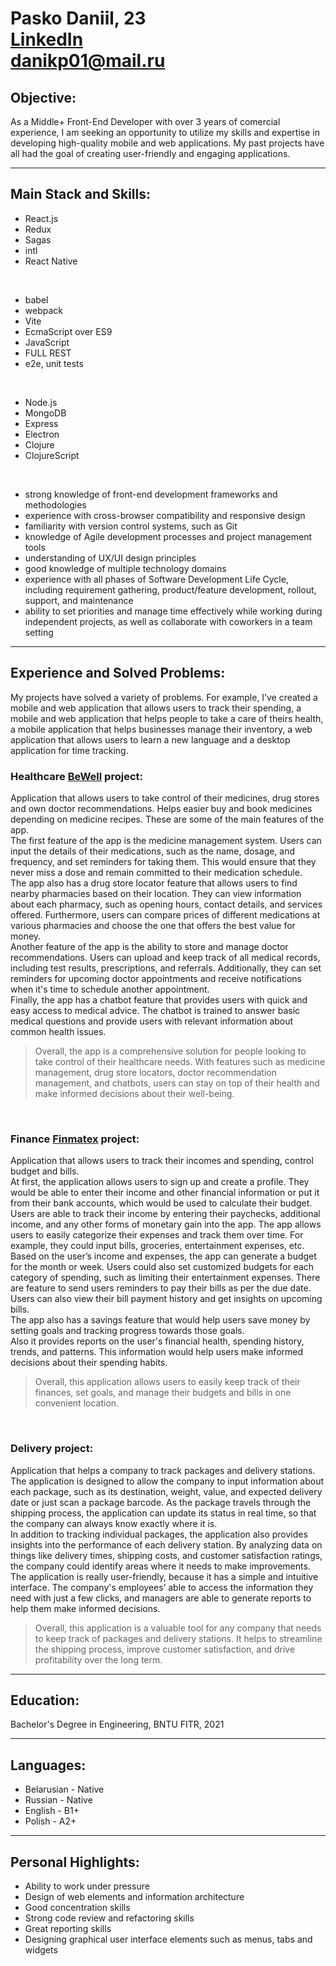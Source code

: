# Pasko Daniil, 23<br/>[LinkedIn](https://www.linkedin.com/in/daniil-pasko-6774901b8)<br/>danikp01@mail.ru
## <b>Objective:</b>
As a Middle+ Front-End Developer with over 3 years of comercial experience, I am seeking an opportunity to utilize my skills and expertise in developing high-quality mobile and web applications. My past projects have all had the goal of creating user-friendly and engaging applications.
<hr/>

## <b>Main Stack and Skills:</b>
<!-- <div style="display: flex">
    <ul>
        <li>React.js
        <li>Redux
        <li>Sagas
        <li>intl
        <li>React Native
    </ul>
    <ul>
        <li>babel
        <li>webpack
        <li>Vite
        <li>EcmaScript over ES9
        <li>JavaScript
    </ul>
    <ul>
        <li>Node.js
        <li>MongoDB
        <li>Electron
        <li>Clojure
        <li>ClojureScript
    </ul>
</div> -->
- React.js
- Redux
- Sagas
- intl
- React Native

<br/>

- babel
- webpack
- Vite
- EcmaScript over ES9
- JavaScript
- FULL REST
- e2e, unit tests

<br/>

- Node.js
- MongoDB
- Express
- Electron
- Clojure
- ClojureScript

<br/>

- strong knowledge of front-end development frameworks and methodologies
- experience with cross-browser compatibility and responsive design
- familiarity with version control systems, such as Git
- knowledge of Agile development processes and project management tools
- understanding of UX/UI design principles
- good knowledge of multiple technology domains
- experience with all phases of Software Development Life Cycle, including requirement gathering, product/feature development, rollout, support, and maintenance
- ability to set priorities and manage time effectively while working during independent projects, as well as collaborate with coworkers in a team setting
<hr/>

## <b>Experience and Solved Problems:</b>
My projects have solved a variety of problems. For example, I’ve created a mobile and web application that allows users to track their spending, a mobile and web application that helps people to take a care of theirs health,  a mobile application that helps businesses manage their inventory, a web application that allows users to learn a new language and a desktop application for time tracking.
### **Healthcare [BeWell](https://bewell.uk) project:**

Application that allows users to take control of their medicines, drug stores and own doctor recommendations. Helps easier buy and book medicines depending on medicine recipes. These are some of the main features of the app.
<br/>
The first feature of the app is the medicine management system. Users can input the details of their medications, such as the name, dosage, and frequency, and set reminders for taking them. This would ensure that they never miss a dose and remain committed to their medication schedule.
<br/>
The app also has a drug store locator feature that allows users to find nearby pharmacies based on their location. They can view information about each pharmacy, such as opening hours, contact details, and services offered. Furthermore, users can compare prices of different medications at various pharmacies and choose the one that offers the best value for money.<br/>
Another feature of the app is the ability to store and manage doctor recommendations. Users can upload and keep track of all medical records, including test results, prescriptions, and referrals. Additionally, they can set reminders for upcoming doctor appointments and receive notifications when it's time to schedule another appointment.
<br/>
Finally, the app has a chatbot feature that provides users with quick and easy access to medical advice. The chatbot is trained to answer basic medical questions and provide users with relevant information about common health issues.
<br/>
> Overall, the app is a comprehensive solution for people looking to take control of their healthcare needs. With features such as medicine management, drug store locators, doctor recommendation management, and chatbots, users can stay on top of their health and make informed decisions about their well-being.

<br/>

### **Finance [Finmatex](https://finmatex.com) project:**

Application that allows users to track their incomes and spending, control budget and bills.
<br/>
At first, the application allows users to sign up and create a profile. They would be able to enter their income and other financial information or put it from their bank accounts, which would be used to calculate their budget.
<br/>
Users are able to track their income by entering their paychecks, additional income, and any other forms of monetary gain into the app.
The app allows users to easily categorize their expenses and track them over time. For example, they could input bills, groceries, entertainment expenses, etc.
<br/>
Based on the user’s income and expenses, the app can generate a budget for the month or week. Users could also set customized budgets for each category of spending, such as limiting their entertainment expenses.
There are feature to send users reminders to pay their bills as per the due date. Users can also view their bill payment history and get insights on upcoming bills.
<br/>
The app also has a savings feature that would help users save money by setting goals and tracking progress towards those goals.
<br/>
Also it provides reports on the user's financial health, spending history, trends, and patterns. This information would help users make informed decisions about their spending habits.
<br/>
> Overall, this application allows users to easily keep track of their finances, set goals, and manage their budgets and bills in one convenient location.

<br/>

### **Delivery project:**

Application that helps a company to track packages and delivery stations.
<br/>
The application is designed to allow the company to input information about each package, such as its destination, weight, value, and expected delivery date or just scan a package barcode. As the package travels through the shipping process, the application can update its status in real time, so that the company can always know exactly where it is.
<br/>
In addition to tracking individual packages, the application also provides insights into the performance of each delivery station. By analyzing data on things like delivery times, shipping costs, and customer satisfaction ratings, the company could identify areas where it needs to make improvements.
<br/>
The application is really user-friendly, because it has a simple and intuitive interface. The company's employees’ able to access the information they need with just a few clicks, and managers are able to generate reports to help them make informed decisions.
<br/>
> Overall, this application is a valuable tool for any company that needs to keep track of packages and delivery stations. It helps to streamline the shipping process, improve customer satisfaction, and drive profitability over the long term.
<hr/>

## <b>Education:</b>
Bachelor's Degree in Engineering, BNTU FITR, 2021
<hr/>

## <b>Languages:</b>
- Belarusian - Native
- Russian - Native
- English - B1+
- Polish - A2+
<hr/>

## <b>Personal Highlights:</b>
- Ability to work under pressure
- Design of web elements and information architecture
- Good concentration skills
- Strong code review and refactoring skills 
- Great reporting skills
- Designing graphical user interface elements such as menus, tabs and widgets

